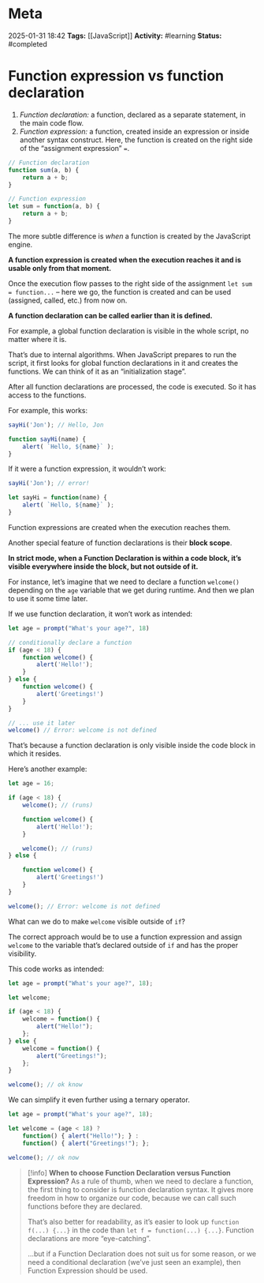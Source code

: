 # Meta
2025-01-31 18:42
**Tags:** [[JavaScript]]
**Activity:** #learning 
**Status:** #completed 

# Function expression vs function declaration

1. *Function declaration:* a function, declared as a separate statement, in the main code flow.
2. *Function expression:* a function, created inside an expression or inside another syntax construct. Here, the function is created on the right side of the “assignment expression” `=`.
```JavaScript title:example.js
// Function declaration
function sum(a, b) {
	return a + b;
}

// Function expression
let sum = function(a, b) {
	return a + b;
}
```

The more subtle difference is *when* a function is created by the JavaScript engine.

**A function expression is created when the execution reaches it and is usable only from that moment.**

Once the execution flow passes to the right side of the assignment `let sum = function...` – here we go, the function is created and can be used (assigned, called, etc.) from now on.

**A function declaration can be called earlier than it is defined.**

For example, a global function declaration is visible in the whole script, no matter where it is.

That’s due to internal algorithms. When JavaScript prepares to run the script, it first looks for global function declarations in it and creates the functions. We can think of it as an “initialization stage”.

After all function declarations are processed, the code is executed. So it has access to the functions.

For example, this works:
```JavaScript title:example.js
sayHi('Jon'); // Hello, Jon

function sayHi(name) {
	alert( `Hello, ${name}` );
}
```

If it were a function expression, it wouldn’t work:
```JavaScript title:example.js
sayHi('Jon'); // error!

let sayHi = function(name) {
	alert( `Hello, ${name}` );
}
```

Function expressions are created when the execution reaches them.

Another special feature of function declarations is their **block scope**.

**In strict mode, when a Function Declaration is within a code block, it’s visible everywhere inside the block, but not outside of it.**

For instance, let’s imagine that we need to declare a function `welcome()` depending on the `age` variable that we get during runtime. And then we plan to use it some time later.

If we use function declaration, it won’t work as intended:
```JavaScript title:example.js
let age = prompt("What's your age?", 18)

// conditionally declare a function
if (age < 18) {
	function welcome() {
		alert('Hello!');
	}
} else {
	function welcome() {
		alert('Greetings!')
	}
}

// ... use it later
welcome() // Error: welcome is not defined
```

That’s because a function declaration is only visible inside the code block in which it resides.

Here’s another example:
```JavaScript title:example.js
let age = 16;

if (age < 18) {
	welcome(); // (runs)

	function welcome() {
		alert('Hello!');
	}

	welcome(); // (runs)
} else {

	function welcome() {
		alert('Greetings!')
	}
}

welcome(); // Error: welcome is not defined
```

What can we do to make `welcome` visible outside of `if`?

The correct approach would be to use a function expression and assign `welcome` to the variable that’s declared outside of `if` and has the proper visibility.

This code works as intended:
```JavaScript title:example.js
let age = prompt("What's your age?", 18);

let welcome;

if (age < 18) {
	welcome = function() {
		alert("Hello!");
	};
} else {
	welcome = function() {
		alert("Greetings!");
	};
}

welcome(); // ok know
```

We can simplify it even further using a ternary operator.
```JavaScript title:example.js
let age = prompt("What's your age?", 18);

let welcome = (age < 18) ?
	function() { alert("Hello!"); } :
	function() { alert("Greetings!"); };

welcome(); // ok now
```

> [!info] **When to choose Function Declaration versus Function Expression?**
> As a rule of thumb, when we need to declare a function, the first thing to consider is function declaration syntax. It gives more freedom in how to organize our code, because we can call such functions before they are declared.
> 
> That’s also better for readability, as it’s easier to look up `function f(...) {...}` in the code than `let f = function(...) {...}`. Function declarations are more “eye-catching”.
> 
> …but if a Function Declaration does not suit us for some reason, or we need a conditional declaration (we’ve just seen an example), then Function Expression should be used.